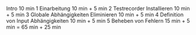 Intro                                   10 min
1 Einarbeitung                          10 min + 5 min
2 Testrecorder Installieren             10 min + 5 min
3 Globale Abhängigkeiten Eliminieren    10 min + 5 min
4 Definition von Input Abhängigkeiten   10 min + 5 min
5 Beheben von Fehlern                   15 min + 5 min
=                                       65 min + 25 min
